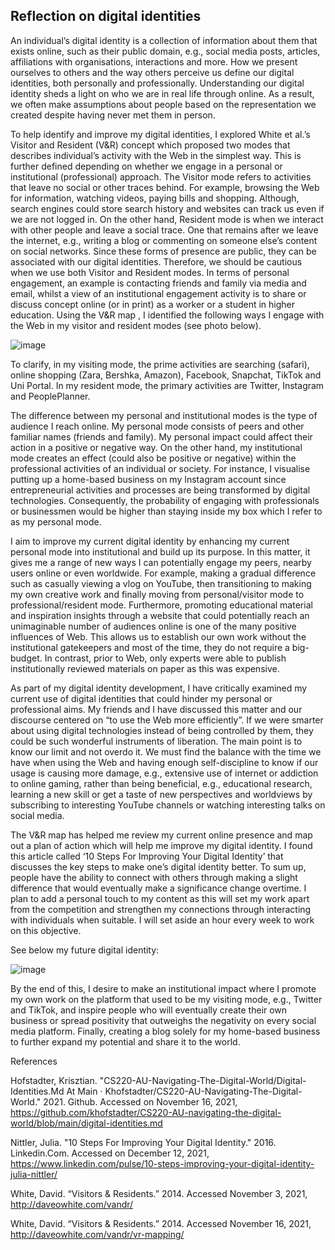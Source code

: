 ## Reflection on digital identities

An individual’s digital identity is a collection of information about them that exists online, such as their public domain, e.g., social media posts, articles, affiliations with organisations, interactions and more. How we present ourselves to others and the way others perceive us define our digital identities, both personally and professionally. Understanding our digital identity sheds a light on who we are in real life through online. As a result, we often make assumptions about people based on the representation we created despite having never met them in person. 

To help identify and improve my digital identities, I explored White et al.’s Visitor and Resident (V&R)  concept which proposed two modes that describes individual’s activity with the Web in the simplest way. This is further defined depending on whether we engage in a personal or institutional (professional) approach. The Visitor mode refers to activities that leave no social or other traces behind. For example, browsing the Web for information, watching videos, paying bills and shopping. Although, search engines could store search history and websites can track us even if we are not logged in. On the other hand, Resident mode is when we interact with other people and leave a social trace. One that remains after we leave the internet, e.g., writing a blog or commenting on someone else’s content on social networks. Since these forms of presence are public, they can be associated with our digital identities. Therefore, we should be cautious when we use both Visitor and Resident modes. In terms of personal engagement, an example is contacting friends and family via media and email, whilst a view of an institutional engagement activity is to share or discuss concept online (or in print) as a worker or a student in higher education. 
Using the V&R map , I identified the following ways I engage with the Web in my visitor and resident modes (see photo below). 

![image](https://user-images.githubusercontent.com/92858003/149818334-f58d10d8-921d-4554-916a-637db1c6e960.jpeg)

To clarify, in my visiting mode, the prime activities are searching (safari), online shopping (Zara, Bershka, Amazon), Facebook, Snapchat, TikTok and Uni Portal. In my resident mode, the primary activities are Twitter, Instagram and PeoplePlanner.

The difference between my personal and institutional modes is the type of audience I reach online. My personal mode consists of peers and other familiar names (friends and family). My personal impact could affect their action in a positive or negative way. On the other hand, my institutional mode creates an effect (could also be positive or negative) within the professional activities of an individual or society. For instance, I visualise putting up a home-based business on my Instagram account since entrepreneurial activities and processes are being transformed by digital technologies. Consequently, the probability of engaging with professionals or businessmen would be higher than staying inside my box which I refer to as my personal mode. 

I aim to improve my current digital identity by enhancing my current personal mode into institutional and build up its purpose. In this matter, it gives me a range of new ways I can potentially engage my peers, nearby users online or even worldwide. For example, making a gradual difference such as casually viewing a vlog on YouTube, then transitioning to making my own creative work and finally moving from personal/visitor mode to professional/resident mode. Furthermore, promoting educational material and inspiration insights through a website that could potentially reach an unimaginable number of audiences online is one of the many positive influences of Web. This allows us to establish our own work without the institutional gatekeepers and most of the time, they do not require a big-budget. In contrast, prior to Web, only experts were able to publish institutionally reviewed materials on paper as this was expensive.  

As part of my digital identity development, I have critically examined my current use of digital identities that could hinder my personal or professional aims. My friends and I have discussed this matter and our discourse centered on “to use the Web more efficiently”. If we were smarter about using digital technologies instead of being controlled by them, they could be such wonderful instruments of liberation. The main point is to know our limit and not overdo it. We must find the balance with the time we have when using the Web and having enough self-discipline to know if our usage is causing more damage, e.g., extensive use of internet or addiction to online gaming, rather than being beneficial, e.g., educational research, learning a new skill or get a taste of new perspectives and worldviews by subscribing to interesting YouTube channels or watching interesting talks on social media.

The V&R map has helped me review my current online presence and map out a plan of action which will help me improve my digital identity. I found this article called ‘10 Steps For Improving Your Digital Identity’  that discusses the key steps to make one’s digital identity better. To sum up, people have the ability to connect with others through making a slight difference that would eventually make a significance change overtime. I plan to add a personal touch to my content as this will set my work apart from the competition and strengthen my connections through interacting with individuals when suitable. I will set aside an hour every week to work on this objective. 

See below my future digital identity:

![image](https://user-images.githubusercontent.com/92858003/149818294-0f9598b0-2063-418f-9815-393b76edf0c4.jpeg)

By the end of this, I desire to make an institutional impact where I promote my own work on the platform that used to be my visiting mode, e.g., Twitter and TikTok, and inspire people who will eventually create their own business or spread positivity that outweighs the negativity on every social media platform. Finally, creating a blog solely for my home-based business to further expand my potential and share it to the world.  

References
 
Hofstadter, Krisztian. "CS220-AU-Navigating-The-Digital-World/Digital-Identities.Md At Main · Khofstadter/CS220-AU-Navigating-The-Digital-World." 2021. Github. Accessed on November 16, 2021, https://github.com/khofstadter/CS220-AU-navigating-the-digital-world/blob/main/digital-identities.md

Nittler, Julia. "10 Steps For Improving Your Digital Identity." 2016. Linkedin.Com. Accessed on December 12, 2021, https://www.linkedin.com/pulse/10-steps-improving-your-digital-identity-julia-nittler/

White, David. “Visitors & Residents.” 2014. Accessed November 3, 2021, http://daveowhite.com/vandr/ 
     
White, David. “Visitors & Residents.” 2014. Accessed November 16, 2021, http://daveowhite.com/vandr/vr-mapping/        




